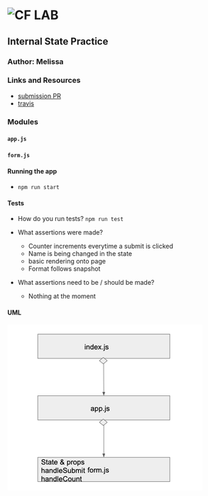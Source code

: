 ![CF](http://i.imgur.com/7v5ASc8.png) LAB
=================================================

## Internal State Practice

### Author: Melissa

### Links and Resources
* [submission PR](https://github.com/401-advancedjs/internal-state-practice/pull/2)
* [travis](https://www.travis-ci.com/401-advancedjs/internal-state-practice)


### Modules
#### `app.js`
#### `form.js`

#### Running the app
* `npm run start`
  
#### Tests
* How do you run tests? `npm run test`
* What assertions were made?

  * Counter increments everytime a submit is clicked
  * Name is being changed in the state
  * basic rendering onto page
  * Format follows snapshot
* What assertions need to be / should be made?
  * Nothing at the moment

#### UML
![internal state uml](internal-uml.png)
